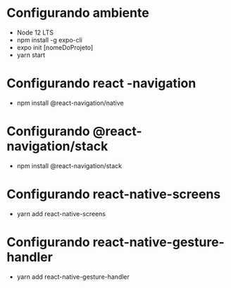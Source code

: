 # Configurando ambiente
- Node 12 LTS
- npm install -g expo-cli 
- expo init [nomeDoProjeto]
- yarn start

# Configurando react -navigation
- npm install @react-navigation/native

# Configurando @react-navigation/stack
- npm install @react-navigation/stack

# Configurando react-native-screens
- yarn add react-native-screens

# Configurando react-native-gesture-handler
- yarn add react-native-gesture-handler 
